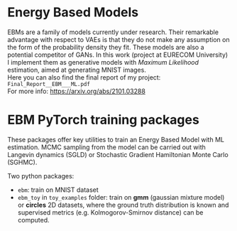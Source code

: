 # Energy Based Models
EBMs are a family of models currently under research. Their remarkable advantage with respect to VAEs is that they do not make any assumption on the form of the probability density they fit. These models are also a potential competitor of GANs. In this work (project at EURECOM University) I implement them as generative models with *Maximum Likelihood* estimation, aimed at generating MNIST images.  
Here you can also find the final report of my project: `Final_Report__EBM___ML.pdf`  
For more info: https://arxiv.org/abs/2101.03288

# EBM PyTorch training packages
These packages offer key utilities to train an Energy Based Model with ML estimation. MCMC sampling from the model can be carried out with Langevin dynamics (SGLD) or Stochastic Gradient Hamiltonian Monte Carlo (SGHMC).   

Two python packages:
- `ebm`: train on MNIST dataset
- `ebm_toy` in `toy_examples` folder: train on **gmm** (gaussian mixture model) or **circles** 2D datasets, where the ground truth distribution is known and supervised metrics (e.g. Kolmogorov-Smirnov distance) can be computed.


